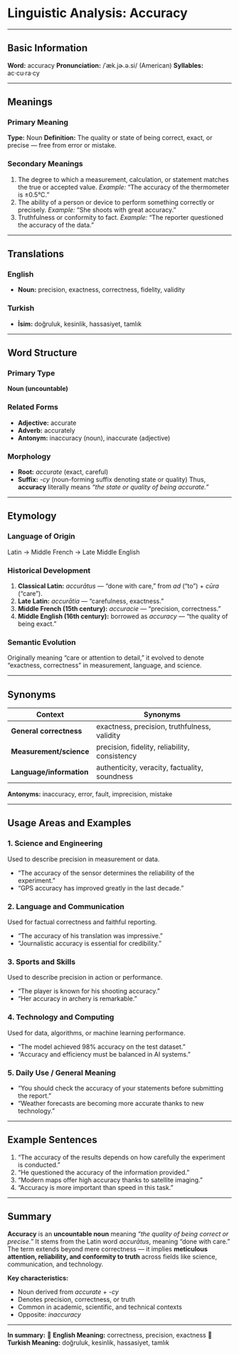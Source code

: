 # Linguistic Analysis: **Accuracy**

---

## Basic Information

**Word:** accuracy
**Pronunciation:** /ˈæk.jɚ.ə.si/ (American)
**Syllables:** ac·cu·ra·cy

---

## Meanings

### Primary Meaning

**Type:** Noun
**Definition:** The quality or state of being correct, exact, or precise — free from error or mistake.

### Secondary Meanings

1. The degree to which a measurement, calculation, or statement matches the true or accepted value.
   _Example:_ “The accuracy of the thermometer is ±0.5°C.”
2. The ability of a person or device to perform something correctly or precisely.
   _Example:_ “She shoots with great accuracy.”
3. Truthfulness or conformity to fact.
   _Example:_ “The reporter questioned the accuracy of the data.”

---

## Translations

### English

- **Noun:** precision, exactness, correctness, fidelity, validity

### Turkish

- **İsim:** doğruluk, kesinlik, hassasiyet, tamlık

---

## Word Structure

### Primary Type

**Noun (uncountable)**

### Related Forms

- **Adjective:** accurate
- **Adverb:** accurately
- **Antonym:** inaccuracy (noun), inaccurate (adjective)

### Morphology

- **Root:** _accurate_ (exact, careful)
- **Suffix:** _-cy_ (noun-forming suffix denoting state or quality)
  Thus, **accuracy** literally means _“the state or quality of being accurate.”_

---

## Etymology

### Language of Origin

Latin → Middle French → Late Middle English

### Historical Development

1. **Classical Latin:** _accurātus_ — “done with care,” from _ad_ (“to”) + _cūra_ (“care”).
2. **Late Latin:** _accurātia_ — “carefulness, exactness.”
3. **Middle French (15th century):** _accuracie_ — “precision, correctness.”
4. **Middle English (16th century):** borrowed as _accuracy_ — “the quality of being exact.”

### Semantic Evolution

Originally meaning “care or attention to detail,” it evolved to denote “exactness, correctness” in measurement, language, and science.

---

## Synonyms

| Context                  | Synonyms                                      |
| ------------------------ | --------------------------------------------- |
| **General correctness**  | exactness, precision, truthfulness, validity  |
| **Measurement/science**  | precision, fidelity, reliability, consistency |
| **Language/information** | authenticity, veracity, factuality, soundness |

**Antonyms:** inaccuracy, error, fault, imprecision, mistake

---

## Usage Areas and Examples

### 1. **Science and Engineering**

Used to describe precision in measurement or data.

- “The accuracy of the sensor determines the reliability of the experiment.”
- “GPS accuracy has improved greatly in the last decade.”

### 2. **Language and Communication**

Used for factual correctness and faithful reporting.

- “The accuracy of his translation was impressive.”
- “Journalistic accuracy is essential for credibility.”

### 3. **Sports and Skills**

Used to describe precision in action or performance.

- “The player is known for his shooting accuracy.”
- “Her accuracy in archery is remarkable.”

### 4. **Technology and Computing**

Used for data, algorithms, or machine learning performance.

- “The model achieved 98% accuracy on the test dataset.”
- “Accuracy and efficiency must be balanced in AI systems.”

### 5. **Daily Use / General Meaning**

- “You should check the accuracy of your statements before submitting the report.”
- “Weather forecasts are becoming more accurate thanks to new technology.”

---

## Example Sentences

1. “The accuracy of the results depends on how carefully the experiment is conducted.”
2. “He questioned the accuracy of the information provided.”
3. “Modern maps offer high accuracy thanks to satellite imaging.”
4. “Accuracy is more important than speed in this task.”

---

## Summary

**Accuracy** is an **uncountable noun** meaning _“the quality of being correct or precise.”_ It stems from the Latin word _accurātus_, meaning “done with care.” The term extends beyond mere correctness — it implies **meticulous attention, reliability, and conformity to truth** across fields like science, communication, and technology.

**Key characteristics:**

- Noun derived from _accurate_ + _-cy_
- Denotes precision, correctness, or truth
- Common in academic, scientific, and technical contexts
- Opposite: _inaccuracy_

---

**In summary:**
🔹 **English Meaning:** correctness, precision, exactness
🔹 **Turkish Meaning:** doğruluk, kesinlik, hassasiyet, tamlık
